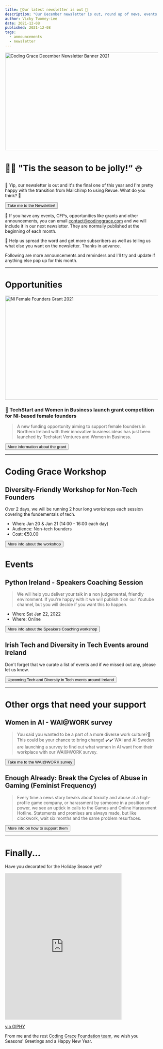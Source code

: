 ```yaml
---
title: 🎄Our latest newsletter is out 🎄
description: "Our December newsletter is out, round up of news, events and other announcements."
author: Vicky Twomey-Lee
date: 2021-12-08
published: 2021-12-08
tags:
  - announcements
  - newsletter
---
```


<a data-flickr-embed="true" href="https://www.flickr.com/photos/whykay/51733519721/in/dateposted-public/" title="Coding Grace December Newsletter Banner 2021"><img src="https://live.staticflickr.com/65535/51733519721_21c7d97f6a_z.jpg" width="640" height="320" alt="Coding Grace December Newsletter Banner 2021"></a><script async src="//embedr.flickr.com/assets/client-code.js" charset="utf-8"></script>

# 🧑‍🎄 "Tis the season to be jolly!“ ⛄️

🙌 Yip, our newsletter is out and it's the final one of this year and I'm pretty happy with the transition from Mailchimp to using Revue. What do you think? 🤔

  <a href="https://www.getrevue.co/profile/codinggrace/issues/monthly-newsletter-of-coding-grace-dec-2021-issue-842463"><button class="bg-blue-500 hover:bg-blue-400 text-white font-bold py-2 px-4 border-b-4 border-blue-700 hover:border-blue-500 rounded">
    Take me to the Newsletter!
  </button></a>

📢 If you have any events, CFPs, opportunities like grants and other announcements, you can email [contact@codinggrace.com](mailto:contact@codinggrace.com) and we will include it in our next newsletter. They are normally published at the beginning of each month.

🚨 Help us spread the word and get more subscribers as well as telling us what else you want on the newsletter. Thanks in advance.

Following are more announcements and reminders and I'll try and update if anything else pop up for this month.

---

# Opportunities

<a data-flickr-embed="true" href="https://www.flickr.com/photos/whykay/51732738392/in/dateposted-public/" title="NI Female Founders Grant 2021"><img src="https://live.staticflickr.com/65535/51732738392_1eab4d3d40_z.jpg" width="600" height="341" alt="NI Female Founders Grant 2021"></a>
### 📢 TechStart and Women in Business launch grant competition for NI-based female founders
> A new funding opportunity aiming to support female founders in Northern Ireland with their innovative business ideas has just been launched by  Techstart Ventures and Women in Business.

<a href="https://startacus.net/culture/techstart-and-women-in-business-launch-grant-competition-for-ni-based-female-founders#.Ya4_qtDP02w"> <button class="bg-blue-500 hover:bg-blue-400 text-white font-bold py-2 px-4 border-b-4 border-blue-700 hover:border-blue-500 rounded">
  More information about the grant
</button></a>

---

# Coding Grace Workshop
## Diversity-Friendly Workshop for Non-Tech Founders 
Over 2 days, we will be running 2 hour long workshops each session covering the fundementals of tech.

* When: Jan 20 & Jan 21 (14:00 - 16:00 each day) 
* Audience: Non-tech founders
* Cost: €50.00
  
<a href="https://www.codinggrace.com/events/non-tech-founders-workshop-virtual/01/"><button class="bg-blue-500 hover:bg-blue-400 text-white font-bold py-2 px-4 border-b-4 border-blue-700 hover:border-blue-500 rounded">
  More info about the workshop
</button></a>

# Events

## Python Ireland - Speakers Coaching Session

> We will help you deliver your talk in a non judgemental, friendly environment. If you're happy with it we will publish it on our Youtube channel, but you will decide if you want this to happen.

* When: Sat Jan 22, 2022
* Where: Online

<a href="https://www.meetup.com/pythonireland/events/281468322/"><button class="bg-blue-500 hover:bg-blue-400 text-white font-bold py-2 px-4 border-b-4 border-blue-700 hover:border-blue-500 rounded">
  More info about the Speakers Coaching workshop
</button></a>

## Irish Tech and Diversity in Tech Events around Ireland
Don't forget that we curate a list of events and if we missed out any, please let us know.

<a href="https://irish-diversity-in-tech.netlify.app/events/">
<button class="bg-blue-500 hover:bg-blue-400 text-white font-bold py-2 px-4 border-b-4 border-blue-700 hover:border-blue-500 rounded">
  Upcoming Tech and Diversity in Tech events around Ireland
</button></a>

---

# Other orgs that need your support
## Women in AI - WAI@WORK survey
> You said you wanted to be a part of a more diverse work culture?🧐 
This could be your chance to bring change! ✔️✔️
WAI and AI Sweden are launching a survey to find out what women in AI want from their workplace with our WAI@WORK survey. 

<a href="https://www.womeninai.co/wai-at-work"><button class="bg-blue-500 hover:bg-blue-400 text-white font-bold py-2 px-4 border-b-4 border-blue-700 hover:border-blue-500 rounded">
Take me to the WAI@WORK survey
</button></a>

## Enough Already: Break the Cycles of Abuse in Gaming (Feminist Frequency)
> Every time a news story breaks about toxicity and abuse at a high-profile game company, or harassment by someone in a position of power, we see an uptick in calls to the Games and Online Harassment Hotline. Statements and promises are always made, but like clockwork, wait six months and the same problem resurfaces.

<a href="https://givebutter.com/femfreq2021"><button class="bg-blue-500 hover:bg-blue-400 text-white font-bold py-2 px-4 border-b-4 border-blue-700 hover:border-blue-500 rounded">
  More info on how to support them
</button></a>

---

# Finally...

Have you decorated for the Holiday Season yet?

<iframe src="https://giphy.com/embed/nxIb6orQfYw0M" width="384" height="480" frameBorder="0" class="giphy-embed" allowFullScreen></iframe><p><a href="https://giphy.com/gifs/cat-kitty-pusheen-nxIb6orQfYw0M">via GIPHY</a></p>

From me and the rest [Coding Grace Foundation team](http://www.codinggrace.com/general/#who), we wish you Seasons' Greetings and a Happy New Year.
